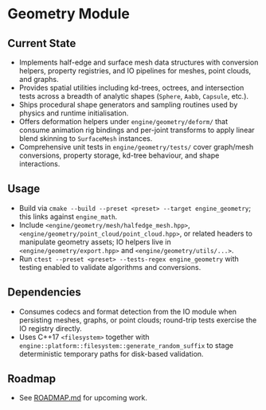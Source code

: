 # Geometry Module

## Current State
- Implements half-edge and surface mesh data structures with conversion helpers, property registries, and IO pipelines for meshes, point clouds, and graphs.
- Provides spatial utilities including kd-trees, octrees, and intersection tests across a breadth of analytic shapes (`Sphere`, `Aabb`, `Capsule`, etc.).
- Ships procedural shape generators and sampling routines used by physics and runtime initialisation.
- Offers deformation helpers under `engine/geometry/deform/` that consume animation rig bindings and per-joint transforms to apply linear blend skinning to `SurfaceMesh` instances.
- Comprehensive unit tests in `engine/geometry/tests/` cover graph/mesh conversions, property storage, kd-tree behaviour, and shape interactions.

## Usage
- Build via `cmake --build --preset <preset> --target engine_geometry`; this links against `engine_math`.
- Include `<engine/geometry/mesh/halfedge_mesh.hpp>`, `<engine/geometry/point_cloud/point_cloud.hpp>`, or related headers to manipulate geometry assets; IO helpers live in `<engine/geometry/export.hpp>` and `<engine/geometry/utils/...>`.
- Run `ctest --preset <preset> --tests-regex engine_geometry` with testing enabled to validate algorithms and conversions.

## Dependencies
- Consumes codecs and format detection from the IO module when persisting meshes, graphs, or point clouds; round-trip tests exercise the IO registry directly.
- Uses C++17 `<filesystem>` together with `engine::platform::filesystem::generate_random_suffix` to stage deterministic temporary paths for disk-based validation.

## Roadmap
- See [ROADMAP.md](ROADMAP.md) for upcoming work.
